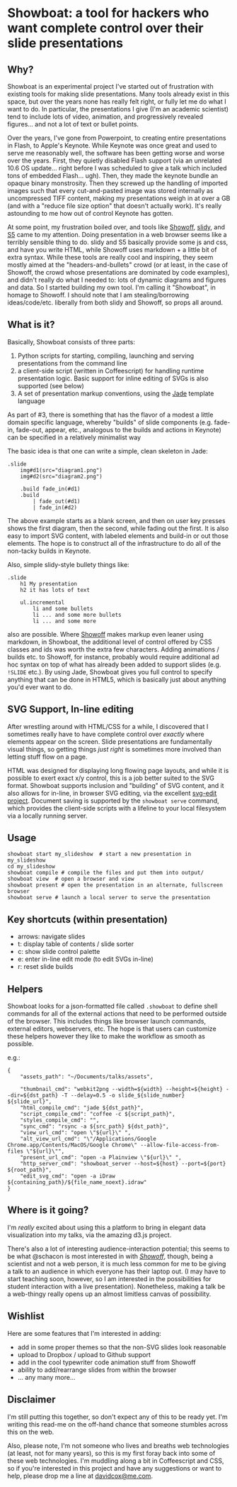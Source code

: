 # Showboat: a tool for hackers who want complete control over their slide presentations

## Why?

Showboat is an experimental project I've started out of frustration with existing tools for making slide presentations.  Many tools already exist in this space, but over the years none has really felt right, or fully let me do what I want to do.  In particular, the presentations I give (I'm an academic scientist) tend to include lots of video, animation, and progressively revealed figures... and not a lot of text or bullet points.

Over the years, I've gone from Powerpoint, to creating entire presentations in Flash, to Apple's Keynote.  While Keynote was once great and used to serve me reasonably well, the software has been getting worse and worse over the years.  First, they quietly disabled Flash support (via an unrelated 10.6 OS update... right before I was scheduled to give a talk which included tons of embedded Flash... ugh).  Then, they made the keynote bundle an opaque binary monstrosity.  Then they screwed up the handling of imported images such that every cut-and-pasted image was stored internally as uncompressed TIFF content, making my presentations weigh in at over a GB (and with a "reduce file size option" that doesn't actually work).  It's really astounding to me how out of control Keynote has gotten.

At some point, my frustration boiled over, and tools like [Showoff](http://github.com/schacon/showoff), [slidy](http://www.w3.org/Talks/Tools/Slidy2/), and [S5](http://meyerweb.com/eric/tools/s5/) came to my attention.  Doing presentation in a web browser seems like a terribly sensible thing to do.  slidy and S5 basically provide some js and css, and have you write HTML, while Showoff uses markdown + a little bit of extra syntax.  While these tools are really cool and inspiring, they seem mostly aimed at the "headers-and-bullets" crowd (or at least, in the case of Showoff, the crowd whose presentations are dominated by code examples), and didn't really do what I needed to: lots of dynamic diagrams and figures and data.  So I started building my own tool.  I'm calling it "Showboat", in homage to Showoff.  I should note that I am stealing/borrowing ideas/code/etc. liberally from both slidy and Showoff, so props all around.

## What is it?

Basically, Showboat consists of three parts:

1. Python scripts for starting, compiling, launching and serving presentations from the command line
2. a client-side script (written in Coffeescript) for handling runtime presentation logic.  Basic support for inline editing of SVGs is also supported (see below)
3. A set of presentation markup conventions, using the [Jade](http://jade-lang.com/) template language

As part of #3, there is something that has the flavor of a modest a little domain specific language, whereby "builds" of slide components (e.g. fade-in, fade-out, appear, etc., analogous to the builds and actions in Keynote) can be specified in a relatively minimalist way

The basic idea is that one can write a simple, clean skeleton in Jade:

    .slide
        img#d1(src="diagram1.png")
        img#d2(src="diagram2.png")

        .build fade_in(#d1)
        .build
            | fade_out(#d1)
            | fade_in(#d2)

The above example starts as a blank screen, and then on user key presses shows the first diagram, then the second, while fading out the first.  It is also easy to import SVG content, with labeled elements and build-in or out those elements.  The hope is to construct all of the infrastructure to do all of the non-tacky builds in Keynote.

Also, simple slidy-style bullety things like:
    
    .slide
        h1 My presentation
        h2 it has lots of text
        
        ul.incremental
            li and some bullets
            li ... and some more bullets
            li ... and some more

also are possible.  Where [Showoff](http://github.com/schacon/showoff) makes markup even leaner using markdown, in Showboat, the additional level of control offered by CSS classes and ids was worth the extra few characters.  Adding animations / builds etc. to Showoff, for instance, probably would require additional ad hoc syntax on top of what has already been added to support slides (e.g. `!SLIDE` etc.).  By using Jade, Showboat gives you full control to specify anything that can be done in HTML5, which is basically just about anything you'd ever want to do.

## SVG Support, In-line editing

After wrestling around with HTML/CSS for a while, I discovered that I sometimes really have to have complete control over *exactly* where elements appear on the screen.  Slide presentations are fundamentally visual things, so getting things *just right* is sometimes more involved than letting stuff flow on a page.

HTML was designed for displaying long flowing page layouts, and while it is possible to exert exact x/y control, this is a job better suited to the SVG format.  Showboat supports inclusion and "building" of SVG content, and it also allows for in-line, in browser SVG editing, via the excellent [svg-edit project](http://code.google.com/p/svg-edit/).  Document saving is supported by the `showboat serve` command, which provides the client-side scripts with a lifeline to your local filesystem via a locally running server.

## Usage

    showboat start my_slideshow  # start a new presentation in my_slideshow
    cd my_slideshow
    showboat compile # compile the files and put them into output/
    showboat view  # open a browser and view
    showboat present # open the presentation in an alternate, fullscreen browser
    showboat serve # launch a local server to serve the presentation

## Key shortcuts (within presentation)

* arrows: navigate slides
* t: display table of contents / slide sorter
* c: show slide control palette
* e: enter in-line edit mode (to edit SVGs in-line)
* r: reset slide builds

## Helpers

Showboat looks for a json-formatted file called `.showboat` to define shell commands for all of the external actions that need to be performed outside of the browser.  This includes things like browser launch commands, external editors, webservers, etc.  The hope is that users can customize these helpers however they like to make the workflow as smooth as possible.

e.g.:

```
{
    "assets_path": "~/Documents/talks/assets",
    
    "thumbnail_cmd": "webkit2png --width=${width} --height=${height} --dir=${dst_path} -T --delay=0.5 -o slide_${slide_number} ${slide_url}",
    "html_compile_cmd": "jade ${dst_path}",
    "script_compile_cmd": "coffee -c ${script_path}",
    "styles_compile_cmd": "",
    "sync_cmd": "rsync -a ${src_path} ${dst_path}",
    "view_url_cmd": "open \"${url}\" ",
    "alt_view_url_cmd": "\"/Applications/Google Chrome.app/Contents/MacOS/Google Chrome\" --allow-file-access-from-files \"${url}\"",
    "present_url_cmd": "open -a Plainview \"${url}\" ",
    "http_server_cmd": "showboat_server --host=${host} --port=${port} ${root_path}",
    "edit_svg_cmd": "open -a iDraw ${containing_path}/${file_name_noext}.idraw"
}
```

## Where is it going?

I'm *really* excited about using this a platform to bring in elegant data visualization into my talks, via the amazing d3.js project.  

There's also a lot of interesting audience-interaction potential; this seems to be what @schacon is most interested in with *[Showoff](http://github.com/schacon/showoff)*, though, being a scientist and not a web person, it is much less common for me to be giving a talk to an audience in which everyone has their laptop out.  (I may have to start teaching soon, however, so I am interested in the possibilities for student interaction with a live presentation).  Nonetheless, making a talk be a web-thingy really opens up an almost limitless canvas of possibility.

## Wishlist

Here are some features that I'm interested in adding:

* add in some proper themes so that the non-SVG slides look reasonable
* upload to Dropbox / upload to Github support
* add in the cool typewriter code animation stuff from Showoff
* ability to add/rearrange slides from within the browser
* ... any many more...

## Disclaimer

I'm still putting this together, so don't expect any of this to be ready yet.  I'm writing this read-me on the off-hand chance that someone stumbles across this on the web.

Also, please note, I'm not someone who lives and breaths web technologies (at least, not for many years), so this is my first foray back into some of these web technologies.  I'm muddling along a bit in Coffeescript and CSS, so if you're interested in this project and have any suggestions or want to help, please drop me a line at davidcox@me.com.


